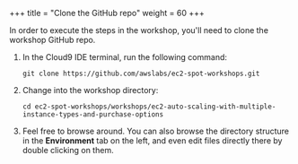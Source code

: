 +++
title = "Clone the GitHub repo"
weight = 60
+++

In order to execute the steps in the workshop, you'll need to clone the workshop GitHub repo.


1. In the Cloud9 IDE terminal, run the following command:

	```
	git clone https://github.com/awslabs/ec2-spot-workshops.git
	```
	
1. Change into the workshop directory:

	```
	cd ec2-spot-workshops/workshops/ec2-auto-scaling-with-multiple-instance-types-and-purchase-options
	```

1. Feel free to browse around. You can also browse the directory structure in the **Environment** tab on the left, and even edit files directly there by double clicking on them.
